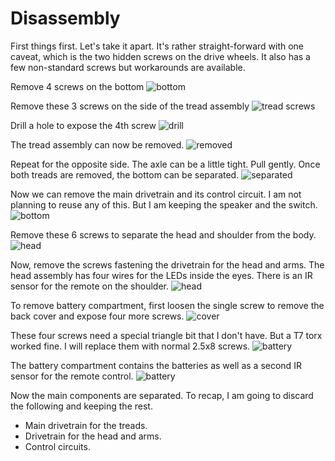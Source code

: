 # Disassembly

First things first. Let's take it apart. It's rather straight-forward with one caveat, which is the two hidden screws on the drive wheels. It also has a few non-standard screws but workarounds are available.

Remove 4 screws on the bottom
![bottom](IMG_0783.jpeg)

Remove these 3 screws on the side of the tread assembly
![tread screws](IMG_0784.jpeg)

Drill a hole to expose the 4th screw
![drill](IMG_0785.jpeg)

The tread assembly can now be removed.
![removed](IMG_0786.jpeg)

Repeat for the opposite side. The axle can be a little tight. Pull gently. Once both treads are removed, the bottom can be separated.
![separated](IMG_0788.jpeg)

Now we can remove the main drivetrain and its control circuit. I am not planning to reuse any of this. But I am keeping the speaker and the switch.
![bottom](IMG_0789.jpeg)

Remove these 6 screws to separate the head and shoulder from the body.
![head](IMG_0790.jpeg)

Now, remove the screws fastening the drivetrain for the head and arms. The head assembly has four wires for the LEDs inside the eyes. There is an IR sensor for the remote on the shoulder.
![head](IMG_0792.jpeg)

To remove battery compartment, first loosen the single screw to remove the back cover and expose four more screws.
![cover](IMG_0782.jpeg)

These four screws need a special triangle bit that I don't have. But a T7 torx worked fine. I will replace them with normal 2.5x8 screws.
![battery](IMG_0781.jpeg)

The battery compartment contains the batteries as well as a second IR sensor for the remote control.
![battery](IMG_0791.jpeg)

Now the main components are separated. To recap, I am going to discard the following and keeping the rest.
* Main drivetrain for the treads.
* Drivetrain for the head and arms.
* Control circuits.
